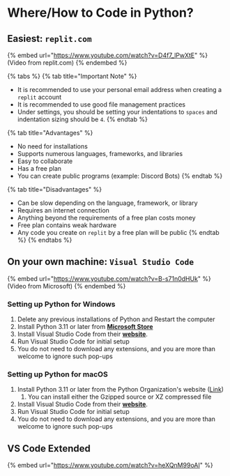 # Where/How to Code in Python?

## Easiest: `replit.com`

{% embed url="https://www.youtube.com/watch?v=D4f7_lPwXtE" %}
(Video from replit.com)
{% endembed %}

{% tabs %}
{% tab title="Important Note" %}
* It is recommended to use your personal email address when creating a `replit` account
* It is recommended to use good file management practices
* Under settings, you should be setting your indentations to `spaces` and indentation sizing should be `4`.
{% endtab %}

{% tab title="Advantages" %}
* No need for installations
* Supports numerous languages, frameworks, and libraries
* Easy to collaborate
* Has a free plan
* You can create public programs (example: Discord Bots)
{% endtab %}

{% tab title="Disadvantages" %}
* Can be slow depending on the language, framework, or library
* Requires an internet connection
* Anything beyond the requirements of a free plan costs money
* Free plan contains weak hardware
* Any code you create on `replit` by a free plan will be public
{% endtab %}
{% endtabs %}

## On your own machine: `Visual Studio Code`

{% embed url="https://www.youtube.com/watch?v=B-s71n0dHUk" %}
(Video from Microsoft)
{% endembed %}

### Setting up Python for Windows

1. Delete any previous installations of Python and Restart the computer
2. Install Python 3.11 or later from [**Microsoft Store**](https://apps.microsoft.com/store/detail/python-311/9NRWMJP3717K)
3. Install Visual Studio Code from their [**website**](https://code.visualstudio.com/download).
4. Run Visual Studio Code for initial setup
5. You do not need to download any extensions, and you are more than welcome to ignore such pop-ups

### Setting up Python for macOS

1. Install Python 3.11 or later from the Python Organization's website ([Link](https://www.python.org/downloads/))
   1. You can install either the Gzipped source or XZ compressed file
2. Install Visual Studio Code from their [**website**](https://code.visualstudio.com/download).
3. Run Visual Studio Code for initial setup
4. You do not need to download any extensions, and you are more than welcome to ignore such pop-ups

## VS Code Extended

{% embed url="https://www.youtube.com/watch?v=heXQnM99oAI" %}
